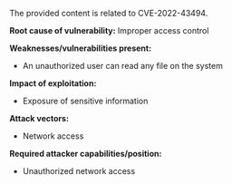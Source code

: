 The provided content is related to CVE-2022-43494.

**Root cause of vulnerability:** Improper access control

**Weaknesses/vulnerabilities present:**
- An unauthorized user can read any file on the system

**Impact of exploitation:**
- Exposure of sensitive information

**Attack vectors:**
- Network access

**Required attacker capabilities/position:**
- Unauthorized network access